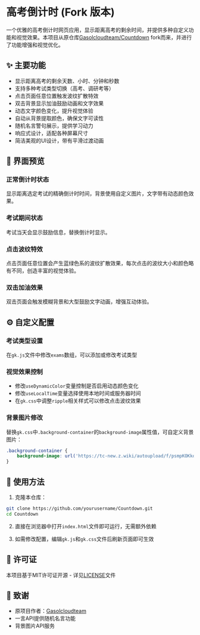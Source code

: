 # 高考倒计时 (Fork 版本)

一个优雅的高考倒计时网页应用，显示距离高考的剩余时间，并提供多种自定义功能和视觉效果。本项目从原仓库[Gasolcloudteam/Countdown](https://github.com/Gasolcloudteam/Countdown) fork而来，并进行了功能增强和视觉优化。

## ✨ 主要功能

- 显示距离高考的剩余天数、小时、分钟和秒数
- 支持多种考试类型切换（高考、调研考等）
- 点击页面任意位置触发波纹扩散特效
- 双击背景显示加油鼓励动画和文字效果
- 动态文字颜色变化，提升视觉体验
- 自动从背景提取颜色，确保文字可读性
- 随机名言警句展示，提供学习动力
- 响应式设计，适配各种屏幕尺寸
- 简洁美观的UI设计，带有平滑过渡动画

## 📸 界面预览

### 正常倒计时状态
显示距离选定考试的精确倒计时时间，背景使用自定义图片，文字带有动态颜色效果。

### 考试期间状态
考试当天会显示鼓励信息，替换倒计时显示。

### 点击波纹特效
点击页面任意位置会产生蓝绿色系的波纹扩散效果，每次点击的波纹大小和颜色略有不同，创造丰富的视觉体验。

### 双击加油效果
双击页面会触发模糊背景和大型鼓励文字动画，增强互动体验。

## ⚙️ 自定义配置

### 考试类型设置
在`gk.js`文件中修改`exams`数组，可以添加或修改考试类型

### 视觉效果控制
- 修改`useDynamicColor`变量控制是否启用动态颜色变化
- 修改`useLocalTime`变量选择使用本地时间或服务器时间
- 在`gk.css`中调整`ripple`相关样式可以修改点击波纹效果

### 背景图片修改
替换`gk.css`中`.background-container`的`background-image`属性值，可自定义背景图片：
```css
.background-container {
    background-image: url('https://tc-new.z.wiki/autoupload/f/psmpKOKkqNsLYQfgjt2XBmShhF5SO20rmYlH2FEEX4iyl5f0KlZfm6UsKj-HyTuv/20250810/55Td/3840X2160/stsr.png');
}
```

## 🚀 使用方法

1. 克隆本仓库：
```bash
git clone https://github.com/yourusername/Countdown.git
cd Countdown
```

2. 直接在浏览器中打开`index.html`文件即可运行，无需额外依赖

3. 如需修改配置，编辑`gk.js`和`gk.css`文件后刷新页面即可生效

## 📄 许可证

本项目基于MIT许可证开源 - 详见[LICENSE](LICENSE)文件

## 🙏 致谢

- 原项目作者：[Gasolcloudteam](https://github.com/Gasolcloudteam)
- 一言API提供随机名言功能
- 背景图片API服务
